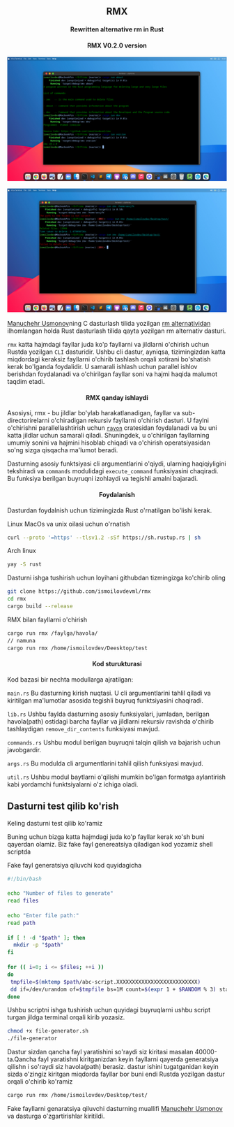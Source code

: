 <h2 align="center">RMX</h2>

<h4 align="center">Rewritten alternative rm in Rust</h4>


<h4 align="center">RMX V0.2.0 version</h4>

![alt text](https://github.com/ismoilovdevml/alternative-rm/blob/master/assets/rmx-v0.2.0.png)

![alt text](https://github.com/ismoilovdevml/alternative-rm/blob/master/assets/rmx-v0.2.0-working.png)



[Manuchehr Usmonov](https://github.com/yetimdasturchi)ning C dasturlash tilida yozilgan [rm alternatividan](https://telegra.ph/rm-remove-uchun-qolbola-alternativ-01-07) ilhomlangan holda Rust dasturlash tilida qayta yozilgan rm alternativ dasturi.


`rmx` katta hajmdagi fayllar juda ko'p fayllarni va jildlarni o'chirish uchun Rustda yozilgan `CLI` dasturidir. Ushbu cli dastur, ayniqsa, tizimingizdan katta miqdordagi keraksiz fayllarni o'chirib tashlash orqali xotirani bo'shatish kerak bo'lganda foydalidir. U samarali ishlash uchun parallel ishlov berishdan foydalanadi va o'chirilgan fayllar soni va hajmi haqida malumot taqdim etadi.

<h4 align="center">RMX qanday ishlaydi</h4>

Asosiysi, rmx - bu jildlar bo'ylab harakatlanadigan, fayllar va sub-directorirelarni o'chiradigan rekursiv fayllarni o'chirish dasturi. U faylni o'chirishni parallellashtirish uchun [`rayon`](https://crates.io/crates/rayon) cratesidan foydalanadi va bu uni katta jildlar uchun samarali qiladi. Shuningdek, u o'chirilgan fayllarning umumiy sonini va hajmini hisoblab chiqadi va o'chirish operatsiyasidan so'ng sizga qisqacha ma'lumot beradi.

Dasturning asosiy funktsiyasi cli argumentlarini o'qiydi, ularning haqiqiyligini tekshiradi va `commands` modulidagi `execute_command` funksiyasini chaqiradi. Bu funksiya berilgan buyruqni izohlaydi va tegishli amalni bajaradi.

<h4 align="center">Foydalanish</h4>

Dasturdan foydalnish uchun tizimingizda Rust o'rnatilgan bo'lishi kerak.

Linux MacOs va unix oilasi uchun o'rnatish
```bash
curl --proto '=https' --tlsv1.2 -sSf https://sh.rustup.rs | sh
```
Arch linux
```bash
yay -S rust
```

Dasturni ishga tushirish uchun loyihani githubdan tizmingizga ko'chirib oling

```bash
git clone https://github.com/ismoilovdevml/rmx 
cd rmx
cargo build --release
```

RMX bilan fayllarni o'chirish
```bash
cargo run rmx /faylga/havola/
// namuna
cargo run rmx /home/ismoilovdev/Deesktop/test
```

 
<h4 align="center">Kod sturukturasi</h4>

Kod bazasi bir nechta modullarga ajratilgan:

`main.rs` Bu dasturning kirish nuqtasi. U cli argumentlarini tahlil qiladi va kiritilgan ma'lumotlar asosida tegishli buyruq funktsiyasini chaqiradi. 

`lib.rs` Ushbu faylda dasturning asosiy funksiyalari, jumladan, berilgan havola(path) ostidagi barcha fayllar va jildlarni rekursiv ravishda oʻchirib tashlaydigan `remove_dir_contents` funksiyasi mavjud.

`commands.rs` Ushbu modul berilgan buyruqni talqin qilish va bajarish uchun javobgardir.

`args.rs` Bu modulda cli argumentlarini tahlil qilish funksiyasi mavjud.

`util.rs` Ushbu modul baytlarni o'qilishi mumkin bo'lgan formatga aylantirish kabi yordamchi funktsiyalarni o'z ichiga oladi.


## Dasturni test qilib ko'rish

Keling dasturni test qilib ko'ramiz

Buning uchun bizga katta hajmdagi juda ko'p fayllar kerak xo'sh buni qayerdan olamiz. Biz fake fayl genereatsiya qiladigan kod yozamiz shell scriptda

Fake fayl generatsiya qiluvchi kod quyidagicha

```bash
#!/bin/bash

echo "Number of files to generate"
read files

echo "Enter file path:"
read path

if [ ! -d "$path" ]; then
  mkdir -p "$path"
fi

for (( i=0; i <= $files; ++i ))
do
 tmpfile=$(mktemp $path/abc-script.XXXXXXXXXXXXXXXXXXXXXXXXXX)
 dd if=/dev/urandom of=$tmpfile bs=1M count=$(expr 1 + $RANDOM % 3) status=progress
done
```
Ushbu scriptni ishga tushirish uchun quyidagi buyruqlarni ushbu script turgan jildga terminal orqali kirib yozasiz.

```bash
chmod +x file-generator.sh
./file-generator
```
Dastur sizdan qancha fayl yaratishini so'raydi siz kiritasi masalan 40000-ta.Qancha fayl yaratishni kiritganizdan keyin fayllarni qayerda generatsiya qilishn i so'raydi siz havola(path) berasiz. dastur ishini tugatganidan keyin sizda o'zingiz kiritgan miqdorda fayllar bor buni endi Rustda yozilgan dastur orqali o'chirib ko'ramiz

```bash
cargo run rmx /home/ismoilovdev/Desktop/test/
```
Fake fayllarni genaratsiya qiluvchi dasturning muallifi [Manuchehr Usmonov](https://manu.uno/) va dasturga o'zgartirishlar kiritildi.

